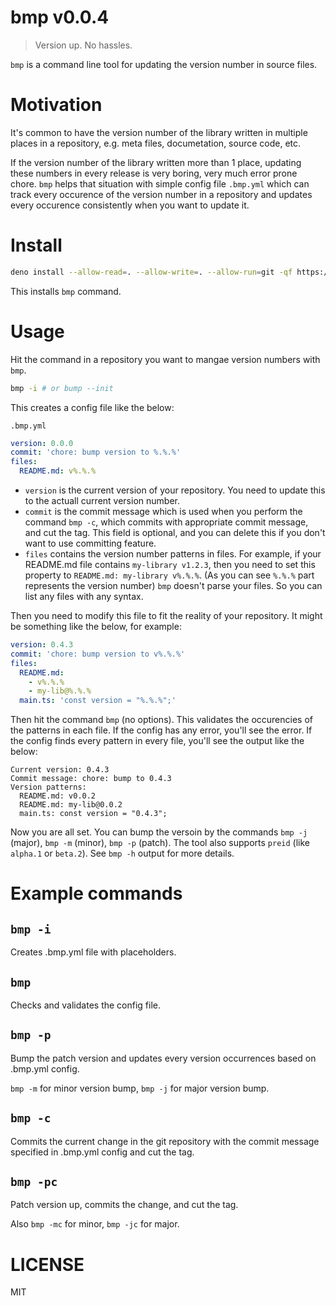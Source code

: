 # bmp v0.0.4

> Version up. No hassles.

`bmp` is a command line tool for updating the version number in source files.

# Motivation

It's common to have the version number of the library written in multiple places in a repository, e.g. meta files, documetation, source code, etc.

If the version number of the library written more than 1 place, updating these numbers in every release is very boring, very much error prone chore. `bmp` helps that situation with simple config file `.bmp.yml` which can track every occurence of the version number in a repository and updates every occurence consistently when you want to update it.

# Install

```sh
deno install --allow-read=. --allow-write=. --allow-run=git -qf https://deno.land/x/bmp@0.0.4/cli.ts
```

This installs `bmp` command.

# Usage

Hit the command in a repository you want to mangae version numbers with `bmp`.

```sh
bmp -i # or bump --init
```

This creates a config file like the below:

`.bmp.yml`

```yaml
version: 0.0.0
commit: 'chore: bump version to %.%.%'
files:
  README.md: v%.%.%
```

- `version` is the current version of your repository. You need to update this to the actuall current version number.
- `commit` is the commit message which is used when you perform the command `bmp -c`, which commits with appropriate commit message, and cut the tag. This field is optional, and you can delete this if you don't want to use committing feature.
- `files` contains the version number patterns in files. For example, if your README.md file contains `my-library v1.2.3`, then you need to set this property to `README.md: my-library v%.%.%`. (As you can see `%.%.%` part represents the version number)
  `bmp` doesn't parse your files. So you can list any files with any syntax.

Then you need to modify this file to fit the reality of your repository. It might be something like the below, for example:

```yaml
version: 0.4.3
commit: 'chore: bump version to v%.%.%'
files:
  README.md:
    - v%.%.%
    - my-lib@%.%.%
  main.ts: 'const version = "%.%.%";'
```

Then hit the command `bmp` (no options). This validates the occurencies of the patterns in each file. If the config has any error, you'll see the error. If the config finds every pattern in every file, you'll see the output like the below:

```
Current version: 0.4.3
Commit message: chore: bump to 0.4.3
Version patterns:
  README.md: v0.0.2
  README.md: my-lib@0.0.2
  main.ts: const version = "0.4.3";
```

Now you are all set. You can bump the versoin by the commands `bmp -j` (major), `bmp -m` (minor), `bmp -p` (patch). The tool also supports `preid` (like `alpha.1` or `beta.2`). See `bmp -h` output for more details.

# Example commands

## `bmp -i`

Creates .bmp.yml file with placeholders.

## `bmp`

Checks and validates the config file.

## `bmp -p`

Bump the patch version and updates every version occurrences based on .bmp.yml config.

`bmp -m` for minor version bump, `bmp -j` for major version bump.

## `bmp -c`

Commits the current change in the git repository with the commit message specified in .bmp.yml config and cut the tag.

## `bmp -pc`

Patch version up, commits the change, and cut the tag.

Also `bmp -mc` for minor, `bmp -jc` for major.

# LICENSE

MIT
